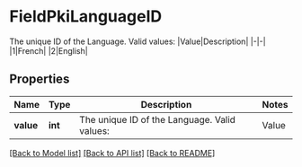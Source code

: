 # FieldPkiLanguageID

The unique ID of the Language.  Valid values:  |Value|Description| |-|-| |1|French| |2|English|

## Properties
Name | Type | Description | Notes
------------ | ------------- | ------------- | -------------
**value** | **int** | The unique ID of the Language.  Valid values:  |Value|Description| |-|-| |1|French| |2|English| | 

[[Back to Model list]](../README.md#documentation-for-models) [[Back to API list]](../README.md#documentation-for-api-endpoints) [[Back to README]](../README.md)


